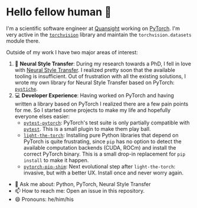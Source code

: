 # Hello fellow human :wave:

I'm a scientific software engineer at [Quansight](https://www.quansight.com/) working on [PyTorch](https://pytorch.org). I'm very active in the [`torchvision`](https://github.com/pytorch/vision) library and maintain the `torchvision.datasets` module there.

Outside of my work I have two major areas of interest:

1. :art: **Neural Style Transfer**:
    During my research towards a PhD, I fell in love with [Neural Style Transfer](https://en.wikipedia.org/wiki/Neural_Style_Transfer). I realized pretty soon that the available tooling is insufficient. Out of frustration with all the existing solutions, I wrote my own library for Neural Style Transfer based on PyTorch: [`pystiche`](https://github.com/pmeier/pystiche).
2. :computer: **Developer Experience**:
    Having worked on PyTorch and having written a library based on PyTorch I realized there are a few pain points for me. So I started some projects to make my life and hopefully everyone elses easier:
    - [`pytest-pytorch`](https://github.com/Quansight/pytest-pytorch): PyTorch's test suite is only partially compatible with [`pytest`](https://docs.pytest.org/). This is a small plugin to make them play ball.
    - [`light-the-torch`](https://github.com/pmeier/light-the-torch): Installing pure Python libraries that depend on PyTorch is quite frustrating, since `pip` has no option to detect the available computation backends (CUDA, ROCm) and install the correct PyTorch binary. This is a small drop-in replacement for `pip install` to make it happen.
    - [`pytorch-pip-shim`](https://github.com/pmeier/pytorch-pip-shim): Next evolutional step after `light-the-torch`: invasive, but with a better UX. Install once and never worry again.

- :speech_balloon: Ask me about: Python, PyTorch, Neural Style Transfer
- :mailbox: How to reach me: Open an issue in this repository.
- :smile: Pronouns: he/him/his
